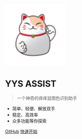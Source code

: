 ![logo](logo.svg)
# <b>YYS ASSIST</b>
> 一个神奇的痒痒鼠图色识别助手

- 简单、轻便、解放双手
- 稳定、高效率
- 众多功能等你探索

[GitHub](https://github.com/RicardaY/yys.git)
[快速开始](?id=headline)
